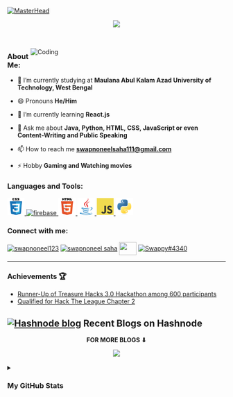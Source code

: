 [![MasterHead](https://github.com/Swpn0neel/Swpn0neel/blob/main/Banner0.png)](https://github.com/Swpn0neel)


<!-- <h2 align="center">Hi 👋, I'm Swapnoneel Saha</h2>
<h4 align="center">A passionate Front-End Developer and Open-Source Enthusiast</h4> -->
<p align="center"><img src="https://readme-typing-svg.herokuapp.com/?font=Mitr&color=A13B3B&size=20&center=true&vCenter=true&lines=Welcome+to+my+Profile+!!;I+am+open-minded+and+eager+to+learn;Interested+in+anything+Tech...;Have+a+nice+day+ahead+!!"></p>

<br>

<img align="right" alt="Coding" width="450" src="https://github.com/Swpn0neel/Swpn0neel/blob/main/img.png"></img>


<h3 align="left">About Me:</h3>

- 🔭 I’m currently studying at **Maulana Abul Kalam Azad University of Technology, West Bengal**

- 😄 Pronouns **He/Him**

- 🌱 I’m currently learning **React.js**

- 💬 Ask me about **Java, Python, HTML, CSS, JavaScript or even Content-Writing and Public Speaking**

- 📫 How to reach me **swapnoneelsaha111@gmail.com**

- ⚡ Hobby **Gaming and Watching movies**


<h3 align="left">Languages and Tools:</h3>
<p align="left"> <a href="https://www.w3schools.com/css/" target="_blank" rel="noreferrer"> <img src="https://raw.githubusercontent.com/devicons/devicon/master/icons/css3/css3-original-wordmark.svg" alt="css3" width="40" height="40"/> </a> <a href="https://firebase.google.com/" target="_blank" rel="noreferrer"> <img src="https://www.vectorlogo.zone/logos/firebase/firebase-icon.svg" alt="firebase" width="40" height="40"/> </a> <a href="https://www.w3.org/html/" target="_blank" rel="noreferrer"> <img src="https://raw.githubusercontent.com/devicons/devicon/master/icons/html5/html5-original-wordmark.svg" alt="html5" width="40" height="40"/> </a> <a href="https://www.java.com" target="_blank" rel="noreferrer"> <img src="https://raw.githubusercontent.com/devicons/devicon/master/icons/java/java-original.svg" alt="java" width="40" height="40"/> </a> <a href="https://developer.mozilla.org/en-US/docs/Web/JavaScript" target="_blank" rel="noreferrer"> <img src="https://raw.githubusercontent.com/devicons/devicon/master/icons/javascript/javascript-original.svg" alt="javascript" width="40" height="40"/> </a> <a href="https://www.python.org" target="_blank" rel="noreferrer"> <img src="https://raw.githubusercontent.com/devicons/devicon/master/icons/python/python-original.svg" alt="python" width="40" height="40"/> </a> </p>


<h3 align="left">Connect with me:</h3>
<p align="left">
  <a href="https://twitter.com/swapnoneel123" target="blank"><img align="center" src="https://raw.githubusercontent.com/rahuldkjain/github-profile-readme-generator/master/src/images/icons/Social/twitter.svg" alt="swapnoneel123" height="30" width="40" /></a>
  <a href="https://www.linkedin.com/in/swapnoneel-saha-14a3161b6" target="blank"><img align="center" src="https://raw.githubusercontent.com/rahuldkjain/github-profile-readme-generator/master/src/images/icons/Social/linked-in-alt.svg" alt="swapnoneel saha" height="30" width="40" /></a>
  <a href="https://hashnode.com/@Swapn0neel" target="blank"><img align="center" src="https://github.com/Swpn0neel/Swpn0neel/blob/main/hashnode.svg" height="30" width="40" /></a>
  <a href="https://discord.gg/Swappy#4340" target="blank"><img align="center" src="https://raw.githubusercontent.com/rahuldkjain/github-profile-readme-generator/master/src/images/icons/Social/discord.svg" alt="Swappy#4340" height="30" width="40" /></a>
</p>
<hr>


<h3 align="left">Achievements 🏆</h3> 

- <a href="https://certificate.givemycertificate.com/c/95ff1f21-b87c-4fb0-b911-6ef59dbad9a6" /> Runner-Up of Treasure Hacks 3.0 Hackathon among 600 participants</a>
- <a href="https://hack-the-league-chapter-2.devpost.com/?ref_feature=challenge&ref_medium=your-open-hackathons&ref_content=Recently+ended" /> Qualified for Hack The League Chapter 2


## <a href="https://swapnoneel.hashnode.dev/"><img src="https://github.com/Swpn0neel/Swpn0neel/blob/main/hashnodelogo.png" title="Hashnode" alt="Hashnode blog" width="25"/></a> Recent Blogs on Hashnode

<!-- HASHNODE_BLOG:START -->
<!-- HASHNODE_BLOG:END -->

<div align="center">
<p align="center"><b>FOR MORE BLOGS ⬇</b></p>
<p><a href="https://swapnoneel.hashnode.dev/"><img src="https://img.shields.io/badge/Hashnode-2962FF?style=for-the-badge&logo=hashnode&logoColor=white"></a></p>
</div>

<details>
  <summary><h3>My GitHub Stats</h3></summary>
  <div align = "center">
    <h2>My GitHub Stats<img src="https://github.githubassets.com/images/spinners/octocat-spinner-64.gif"/></h2>
  </div>
  <div align="center">
    <table>
      <tr>
        <td width="45%">
          <a href="http://www.github.com/Swpn0neel"><img src="https://github-readme-stats.vercel.app/api?username=Swpn0neel&show_icons=true&hide=&count_private=true&title_color=0891b2&text_color=ffffff&icon_color=0891b2&bg_color=1c1917&hide_border=true&show_icons=true" alt="Swpn0neel's GitHub stats" /></a> 
        </td>
        <td width="45%">
          <a href="http://www.github.com/Swpn0neel"><img src="https://github-readme-streak-stats.herokuapp.com/?user=Swpn0neel&stroke=ffffff&background=1c1917&ring=0891b2&fire=0891b2&currStreakNum=ffffff&currStreakLabel=0891b2&sideNums=ffffff&sideLabels=ffffff&dates=ffffff&hide_border=true" /></a>
    </table>
      </div>
      <a href="http://www.github.com/Swapn0neel"><img src="https://github-readme-activity-graph.cyclic.app/graph?username=Swpn0neel&theme=merko&bg_color=1c1917&color=ffffff&line=0891b2&point=ffffff&area_color=1c1917&area=true&hide_border=true&custom_title=GitHub%20Commits%20Graph" alt="GitHub Commits Graph" /></a>
    </td>
  </tr>
</details>
